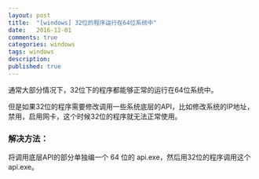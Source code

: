 ```yaml
---
layout: post
title:  "[windows] 32位的程序运行在64位系统中"
date:   2016-12-01
comments: true
categories: windows
tags: windows
description:
published: true
---
```



通常大部分情况下，32位下的程序都能够正常的运行在64位系统中。

但是如果32位的程序需要修改调用一些系统底层的API，比如修改系统的IP地址，
禁用，启用网卡，这个时候32位的程序就无法正常使用。


### 解决方法：

将调用底层API的部分单独编一个 64 位的 api.exe，然后用32位的程序调用这个 api.exe。




